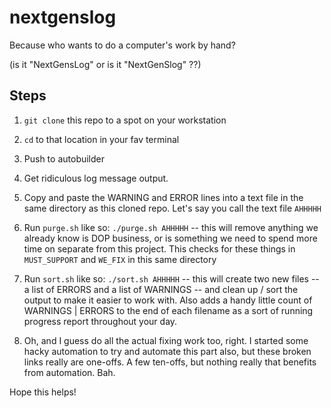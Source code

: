 # nextgenslog
Because who wants to do a computer's work by hand?

(is it "NextGensLog" or is it "NextGenSlog" ??)

## Steps

1. `git clone` this repo to a spot on your workstation
2. `cd` to that location in your fav terminal

3. Push to autobuilder
4. Get ridiculous log message output.
5. Copy and paste the WARNING and ERROR lines into a text file in the same directory as this cloned repo. Let's say you call the text file `AHHHHH`
6. Run `purge.sh` like so: `./purge.sh AHHHHH` -- this will remove anything we already know is DOP business, or is something we need to spend more time on separate from this project. This checks for these things in `MUST_SUPPORT` and `WE_FIX` in this same directory
7. Run `sort.sh` like so: `./sort.sh AHHHHH` -- this will create two new files -- a list of ERRORS and a list of WARNINGS -- and clean up / sort the output to make it easier to work with. Also adds a handy little count of WARNINGS | ERRORS to the end of each filename as a sort of running progress report throughout your day.
8. Oh, and I guess do all the actual fixing work too, right. I started some hacky automation to try and automate this part also, but these broken links really are one-offs. A few ten-offs, but nothing really that benefits from automation. Bah.

Hope this helps!
